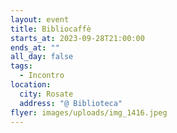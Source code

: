 ```yaml
---
layout: event
title: Bibliocaffè
starts_at: 2023-09-28T21:00:00
ends_at: ""
all_day: false
tags:
  - Incontro
location:
  city: Rosate
  address: "@ Biblioteca"
flyer: images/uploads/img_1416.jpeg
---
```

